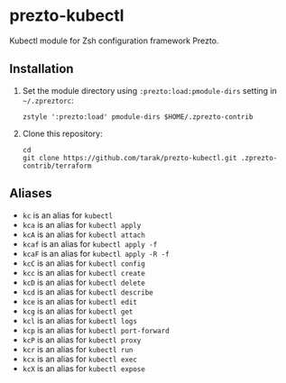 # prezto-kubectl

Kubectl module for Zsh configuration framework Prezto.

## Installation

1. Set the module directory using `:prezto:load:pmodule-dirs` setting in `~/.zpreztorc`:
    ```
    zstyle ':prezto:load' pmodule-dirs $HOME/.zprezto-contrib
    ```

2. Clone this repository:
    ```
    cd
    git clone https://github.com/tarak/prezto-kubectl.git .zprezto-contrib/terraform
    ```

## Aliases

- `kc` is an alias for `kubectl`
- `kca` is an alias for `kubectl apply`
- `kcA` is an alias for `kubectl attach`
- `kcaf` is an alias for `kubectl apply -f`
- `kcaF` is an alias for `kubectl apply -R -f`
- `kcC` is an alias for `kubectl config`
- `kcc` is an alias for `kubectl create`
- `kcD` is an alias for `kubectl delete`
- `kcd` is an alias for `kubectl describe`
- `kce` is an alias for `kubectl edit`
- `kcg` is an alias for `kubectl get`
- `kcl` is an alias for `kubectl logs`
- `kcp` is an alias for `kubectl port-forward`
- `kcP` is an alias for `kubectl proxy`
- `kcr` is an alias for `kubectl run`
- `kcx` is an alias for `kubectl exec`
- `kcX` is an alias for `kubectl expose`
